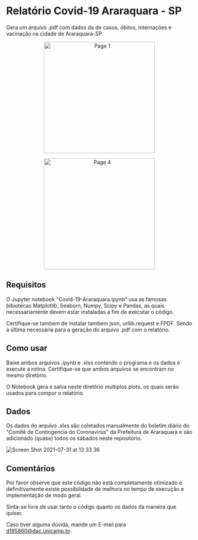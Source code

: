 # Relatório Covid-19 Araraquara - SP
Gera um arquivo .pdf com dados da de casos, óbitos, internações e vacinação na cidade de Araraquara-SP.

<p align="center">
  <img src="https://user-images.githubusercontent.com/65920703/127745697-b2e883fa-7dfe-4282-89d6-bd5b86f8acea.jpg" alt="Page 1" width="300">
</p>

<p align="center">
  <img src="https://user-images.githubusercontent.com/65920703/127745773-92b06572-c3bd-4a3d-8557-c50e199de9b6.jpg" alt="Page 4" width="300">
</p>

## Requisitos
O Jupyter notebook "Covid-19-Araraquara.ipynb" usa as famosas bibiotecas Matplotlib, Seaborn, Numpy, Scipy e Pandas, as quais necessariamente devem estar instaladas a fim de executar o código.

Certifique-se tambem de instalar tambem json, urllib.request e FPDF. Sendo a última necessária para a geração do arquivo .pdf com o relatório.

## Como usar
Baixe ambos arquivos .ipynb e .xlxs contendo o programa e os dados e execute a rotina. Certifique-se que ambos arquivos se encontram no mesmo diretório.

O Notebook gera e salva neste diretório multiplos plots, os quais serão usados para compor o relatório.

## Dados
Os dados do arquivo .xlxs são coletados manualmente do boletim diário do "Comitê de Contingencia do Coronavirus" da Prefeitura de Araraquara e são adicionado (quase) todos os sábados neste repositório.

![Screen Shot 2021-07-31 at 13 33 36](https://user-images.githubusercontent.com/65920703/127746420-bd0d2c4d-a6af-4cc3-a711-e4fa1edab2b6.png)


## Comentários
Por favor observe que este código não está completamente otimizado e definitivamente existe possibilidade de melhora no tempo de execução e implementação de modo geral.

Sinta-se livre de usar tanto o código quanto os dados da maneira que quiser.

Caso tiver alguma dúvida, mande um E-mail para d195860@dac.unicamp.br.
